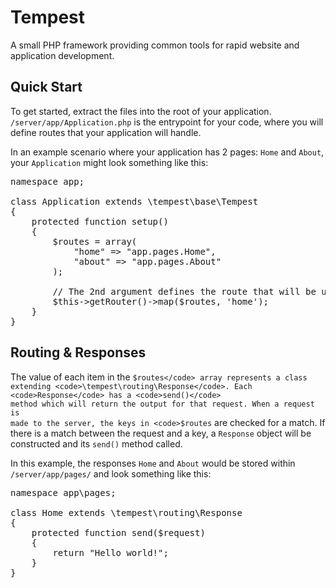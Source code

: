 Tempest
=======

A small PHP framework providing common tools for rapid website and application development.


Quick Start
--

To get started, extract the files into the root of your application. <code>/server/app/Application.php</code> is the entrypoint for your code, where you will define routes that your application will handle.

In an example scenario where your application has 2 pages: <code>Home</code> and <code>About</code>, your <code>Application</code> might look something like this:

<pre>
namespace app;

class Application extends \tempest\base\Tempest
{
    protected function setup()
    {
        $routes = array(
            "home" => "app.pages.Home",
            "about" => "app.pages.About"
        );
    
        // The 2nd argument defines the route that will be used when you are visiting the site root.
        $this->getRouter()->map($routes, 'home');
    }
}
</pre>


Routing &amp; Responses
--

The value of each item in the <code>$routes</code> array represents a class extending <code>\tempest\routing\Response</code>. Each <code>Response</code> has a <code>send()</code> method which will return the output for that request. When a request is made to the server, the keys in <code>$routes</code> are checked for a match. If there is a match between the request and a key, a <code>Response</code> object will be constructed and its <code>send()</code> method called.

In this example, the responses <code>Home</code> and <code>About</code> would be stored within <code>/server/app/pages/</code> and look something like this:

<pre>
namespace app\pages;

class Home extends \tempest\routing\Response
{
    protected function send($request)
    {
        return "Hello world!";
    }
}
</pre>
